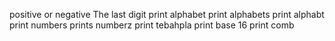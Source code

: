 positive or negative
The last digit
print alphabet
print alphabets
print alphabt
print numbers
prints numberz
print tebahpla
print base 16
print comb
